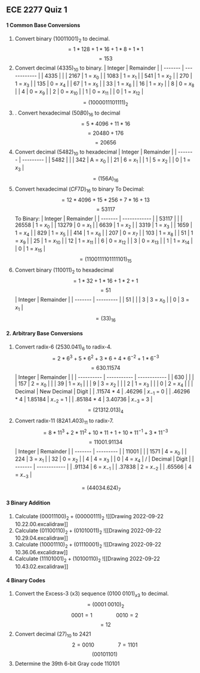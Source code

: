 ## ECE 2277 Quiz 1
#### 1 Common Base Conversions
1. Convert binary $(10011001)_2$ to decimal.
$$ = 1 * 128 + 1*16 + 1*8 + 1*1 $$
$$ = 153 $$
2. Convert decimal $(4335)_{10}$ to binary.
| Integer | Remainder    |
| ------- | ------------ |
| 4335    |              |
| 2167    | 1 = $x_0$    |
| 1083    | 1 = $x_1$    |
| 541     | 1 = $x_2$    |
| 270     | 1 = $x_3$    |
| 135     | 0 = $x_4$    |
| 67      | 1 = $x_5$    |
| 33      | 1 = $x_6$    |
| 16      | 1 = $x_7$    |
| 8       | 0 = $x_8$    |
| 4       | 0 = $x_9$    |
| 2       | 0 = $x_{10}$ |
| 1       | 0 = $x_{11}$ |
| 0       | 1 = $x_{12}$             |
$$ = (1000011101111)_2 $$
3. . Convert hexadecimal $(50B0)_{16}$ to decimal
$$ = 5 * 4096 + 11*16 $$
$$ = 20480 + 176 $$
$$ = 20656 $$
4. Convert decimal $(5482)_{10}$ to hexadecimal
| Integer | Remainder |
| ------- | --------- |
| 5482    |           |
| 342     | A = $x_0$ |
| 21      | 6 = $x_1$ |
| 1       | 5 = $x_2$ |
| 0       | 1 = $x_3$ |
$$ = (156A)_{16} $$
5. Convert hexadecimal $(CF 7 D )_{16}$ to binary
To Decimal:
$$ = 12*4096 + 15*256+7*16+13 $$
$$ = 53117 $$
To Binary:
| Integer | Remainder    |
| ------- | ------------ |
| 53117   |              |
| 26558   | 1 = $x_0$    |
| 13279   | 0 = $x_1$    |
| 6639    | 1 = $x_2$    |
| 3319    | 1 = $x_3$    |
| 1659    | 1 = $x_4$    |
| 829     | 1 = $x_5$    |
| 414     | 1 = $x_6$    |
| 207     | 0 = $x_7$    |
| 103     | 1 = $x_8$    |
| 51      | 1 = $x_9$    |
| 25      | 1 = $x_{10}$ |
| 12      | 1 = $x_{11}$ |
| 6       | 0 = $x_{12}$ |
| 3       | 0 = $x_{13}$ |
| 1       | 1 = $x_{14}$ |
| 0       | 1 = $x_{15}$   |
$$ = (1100111101111101)_{15} $$
6. Convert binary $(110011)_2$ to hexadecimal
$$ = 1*32 + 1*16 + 1*2 + 1 $$
$$ = 51 $$
| Integer | Remainder |
| ------- | --------- |
| 51      |           |
| 3       | 3 = $x_0$ |
| 0       | 3 = $x_1$ |
$$ = (33)_{16} $$
#### 2. Arbitrary Base Conversions
1. Convert radix-6 $(2530 .041)_6$ to radix-4.
$$ = 2*6^3 + 5*6^2 + 3*6 + 4*6^{-2} + 1*6^{-3} $$
$$ = 630.11574 $$
| Integer    | Remainder   |              |
| ---------- | ----------- | ------------ |
| 630        |             |              |
| 157        | 2 = $x_0$   |              |
| 39         | 1 = $x_1$   |              |
| 9          | 3 = $x_2$   |              |
| 2          | 1 = $x_3$   |              |
| 0          | 2 = $x_4$   |              |
| Decimal    | New Decimal | Digit        |
| .11574 * 4 | .46296      | $x_{-1}$ = 0 |
| .46296 * 4 | 1.85184     | $x_{-2}$ = 1 |
| .85184 * 4 | 3.40736     | $x_{-3}$ = 3 |
$$ = (21312.013)_4 $$
2. Convert radix-11 $(82 A 1.A03)_{11}$ to radix-7.
$$ = 8*11^3 + 2*11^2 + 10*11 + 1 + 10*11^{-1} + 3*11^{-3} $$
$$ = 11001.91134 $$
| Integer | Remainder |
| ------- | --------- |
| 11001   |           |
| 1571    | 4 = $x_0$ |
| 224     | 3 = $x_1$ |
| 32      | 0 = $x_2$ |
| 4       | 4 = $x_3$ |
| 0       | 4 = $x_4$ |
/
| Decimal | Digit        |
| ------- | ------------ |
| .91134  | 6 = $x_{-1}$ |
| .37838  | 2 = $x_{-2}$ |
| .65566  | 4 = $x_{-3}$ |

$$ = (44034.624)_7 $$
#### 3 Binary Addition
1. Calculate $(00011100)_2 + (00000111)_2$
![[Drawing 2022-09-22 10.22.00.excalidraw]]
2. Calculate $(01100110)_2 + (01010011)_2$
![[Drawing 2022-09-22 10.29.04.excalidraw]]
3. Calculate $(10001110)_2 + (01110001)_2$
![[Drawing 2022-09-22 10.36.06.excalidraw]]
4. Calculate $(11101001)_2 + (10100110)_2$
![[Drawing 2022-09-22 10.43.02.excalidraw]]
#### 4 Binary Codes
1. Convert the Excess-3 (x3) sequence $(0100\;0101)_{x3}$ to decimal.
$$ = (0001\; 0010)_2 $$
$$ 0001 = 1 \qquad\qquad 0010 = 2 $$
$$ = 12 $$
2. Convert decimal $(27)_{10}$ to 2421
$$ 2 = 0010\qquad\qquad  7 = 1101 $$
$$ (00101101) $$
3. Determine the 39th 6-bit Gray code
110101